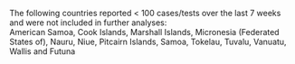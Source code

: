 The following countries reported < 100 cases/tests over the last 7 weeks and were not included in further analyses:<br>American Samoa, Cook Islands, Marshall Islands, Micronesia (Federated States of), Nauru, Niue, Pitcairn Islands, Samoa, Tokelau, Tuvalu, Vanuatu, Wallis and Futuna
<br>
